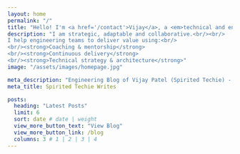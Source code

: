 ```yaml
---
layout: home
permalink: "/"
title: "Hello! I'm <a href='/contact'>Vijay</a>, a <em>technical and engineering leader</em>."
description: "I am strategic, adaptable and collaborative.<br/><br/>
I help engineering teams to deliver value using:<br/> 
<br/><strong>Coaching & mentorship</strong>
<br/><strong>Continuous delivery</strong>
<br/><strong>Technical strategy & architecture</strong>"
image: "/assets/images/homepage.jpg"

meta_description: "Engineering Blog of Vijay Patel (Spirited Techie) - Problem Solving, Teams, Strategy, Architecture, Systems"
meta_title: Spirited Techie Writes

posts:
  heading: "Latest Posts"
  limit: 6
  sort: date # date | weight
  view_more_button_text: "View Blog"
  view_more_button_link: /blog
  columns: 3 # 1 | 2 | 3 | 4
---
```

